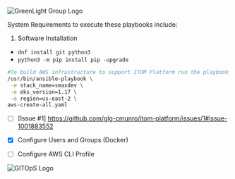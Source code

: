 ![GreenLight Group Logo](https://assets.website-files.com/5ebcb9396faf10d8f7644479/5ed6a066891af295a039860f_GLGLogolrg-p-500.png)

System Requirements to execute these playbooks include:
1. Software Installation
 - `dnf install git python3`
 - `python3 -m pip install pip -upgrade`

```bash
#To build AWS infrastructure to support ITOM Platform run the playbook aws-create-all
/usr/bin/ansible-playbook \
 -e stack_name=smaxdev \
 -e eks_version=1.17 \
 -e region=us-east-2 \
aws-create-all.yaml
```
- [ ] [Issue #1] https://github.com/glg-cmunro/itom-platform/issues/1#issue-1001883552
- [X] Configure Users and Groups (Docker)
- [ ] Configure AWS CLI Profile



![GITOpS Logo](https://assets.website-files.com/5ebcb9396faf10d8f7644479/5ed5437092c32b4b714ab581_GLG_GITOPS_logo.png)
